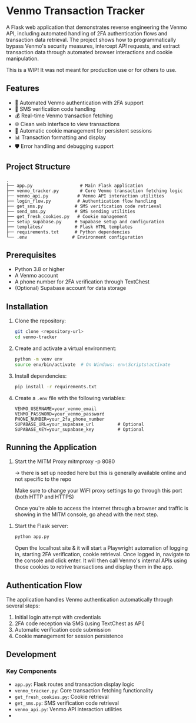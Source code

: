 # Venmo Transaction Tracker

A Flask web application that demonstrates reverse engineering the Venmo API, including automated handling of 2FA authentication flows and transaction data retrieval. The project shows how to programmatically bypass Venmo's security measures, intercept API requests, and extract transaction data through automated browser interactions and cookie manipulation.

This is a WIP! It was not meant for production use or for others to use.

## Features

- 🔐 Automated Venmo authentication with 2FA support
- 📱 SMS verification code handling
- 💰 Real-time Venmo transaction fetching
- 🌐 Clean web interface to view transactions
- 🔄 Automatic cookie management for persistent sessions
- 📊 Transaction formatting and display
- 🛡️ Error handling and debugging support

## Project Structure

```
.
├── app.py                  # Main Flask application
├── venmo_tracker.py        # Core Venmo transaction fetching logic
├── venmo_api.py           # Venmo API interaction utilities
├── login_flow.py          # Authentication flow handling
├── get_sms.py            # SMS verification code retrieval
├── send_sms.py           # SMS sending utilities
├── get_fresh_cookies.py   # Cookie management
├── setup_supabase.py     # Supabase setup and configuration
├── templates/            # Flask HTML templates
├── requirements.txt      # Python dependencies
└── .env                 # Environment configuration
```

## Prerequisites

- Python 3.8 or higher
- A Venmo account
- A phone number for 2FA verification through TextChest
- (Optional) Supabase account for data storage

## Installation

1. Clone the repository:

   ```bash
   git clone <repository-url>
   cd venmo-tracker
   ```

2. Create and activate a virtual environment:

   ```bash
   python -m venv env
   source env/bin/activate  # On Windows: env\Scripts\activate
   ```

3. Install dependencies:

   ```bash
   pip install -r requirements.txt
   ```

4. Create a `.env` file with the following variables:
   ```
   VENMO_USERNAME=your_venmo_email
   VENMO_PASSWORD=your_venmo_password
   PHONE_NUMBER=your_2fa_phone_number
   SUPABASE_URL=your_supabase_url         # Optional
   SUPABASE_KEY=your_supabase_key         # Optional
   ```

## Running the Application

1. Start the MITM Proxy
   mitmproxy -p 8080

   -> there is set up needed here but this is generally available online and not specific to the repo

   Make sure to change your WiFI proxy settings to go through this port (both HTTP and HTTPS)

   Once you're able to access the internet through a browser and traffic is showing in the MITM console, go ahead with the next step.

1) Start the Flask server:

   ```bash
   python app.py
   ```

   Open the localhost site & it will start a Playwright automation of logging in, starting 2FA verification, cookie retrieval. Once logged in, navigate to the console and click enter. It will then call Venmo's internal APIs using those cookies to retrive transactions and display them in the app.

## Authentication Flow

The application handles Venmo authentication automatically through several steps:

1. Initial login attempt with credentials
2. 2FA code reception via SMS (using TextChest as API)
3. Automatic verification code submission
4. Cookie management for session persistence

## Development

### Key Components

- `app.py`: Flask routes and transaction display logic
- `venmo_tracker.py`: Core transaction fetching functionality
- `get_fresh_cookies.py`: Cookie retrieval
- `get_sms.py`: SMS verification code retrieval
- `venmo_api.py`: Venmo API interaction utilities
-
